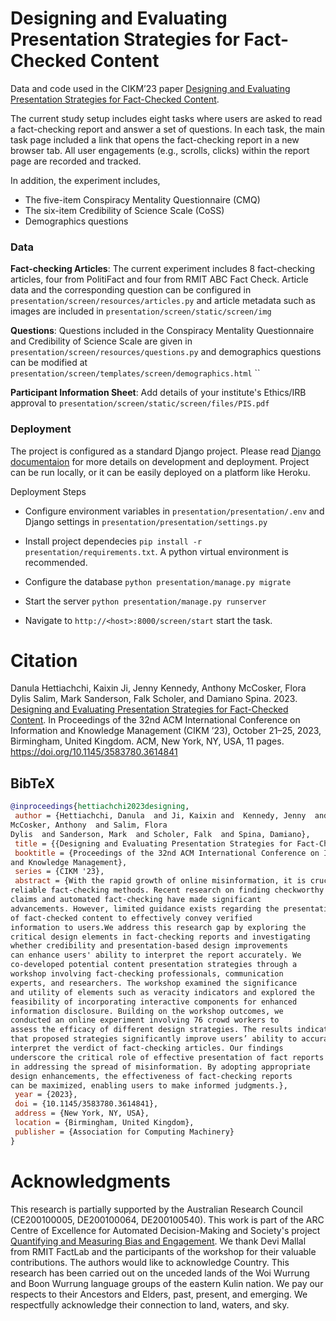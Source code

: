 # Designing and Evaluating Presentation Strategies for Fact-Checked Content

Data and code used in the CIKM’23 paper [Designing and Evaluating Presentation Strategies for Fact-Checked Content](https://www.danulahettiachchi.com/papers/cikm23.pdf).

The current study setup includes eight tasks where users are asked to read a fact-checking report and answer a set of questions. In each task, the
main task page included a link that opens the fact-checking report in a new browser tab. All user engagements (e.g., scrolls, clicks)
within the report page are recorded and tracked.

In addition, the experiment includes,

- The five-item Conspiracy Mentality Questionnaire (CMQ)
- The six-item Credibility of Science Scale (CoSS)
- Demographics questions


### Data

**Fact-checking Articles**: The current experiment includes 8 fact-checking articles, four from PolitiFact and four from RMIT ABC Fact Check. Article data and the corresponding question can be configured in ``presentation/screen/resources/articles.py`` and article metadata such as images are included in ``presentation/screen/static/screen/img``

**Questions**: Questions included in the Conspiracy Mentality Questionnaire and Credibility of Science Scale are given in ``presentation/screen/resources/questions.py`` and demographics questions can be modified at ``presentation/screen/templates/screen/demographics.html``
``

**Participant Information Sheet**: Add details of your institute's Ethics/IRB approval to ``presentation/screen/static/screen/files/PIS.pdf``

### Deployment

The project is configured as a standard Django project. Please read [Django documentaion](https://docs.djangoproject.com/) for more details on development and deployment. Project can be run locally, or it can be easily deployed on a platform like Heroku.

Deployment Steps

- Configure environment variables in ``presentation/presentation/.env`` and Django settings in ``presentation/presentation/settings.py``

- Install project dependecies ``pip install -r presentation/requirements.txt``. A python virtual environment is recommended.

- Configure the database ``python presentation/manage.py migrate``
- Start the server ``python presentation/manage.py runserver``

- Navigate to ``http://<host>:8000/screen/start`` start the task.


# Citation

Danula Hettiachchi, Kaixin Ji, Jenny Kennedy, Anthony McCosker, Flora
Dylis Salim, Mark Sanderson, Falk Scholer, and Damiano Spina. 2023. [Designing
and Evaluating Presentation Strategies for Fact-Checked Content](https://www.danulahettiachchi.com/papers/cikm23.pdf).
In Proceedings of the 32nd ACM International Conference on Information
and Knowledge Management (CIKM ’23), October 21–25, 2023, Birmingham,
United Kingdom. ACM, New York, NY, USA, 11 pages. https://doi.org/10.1145/3583780.3614841

## BibTeX

```bibtex
@inproceedings{hettiachchi2023designing,
 author = {Hettiachchi, Danula  and Ji, Kaixin and  Kennedy, Jenny  and
McCosker, Anthony  and Salim, Flora
Dylis  and Sanderson, Mark  and Scholer, Falk  and Spina, Damiano},
 title = {{Designing and Evaluating Presentation Strategies for Fact-Checked Content}},
 booktitle = {Proceedings of the 32nd ACM International Conference on Information
and Knowledge Management},
 series = {CIKM '23},
 abstract = {With the rapid growth of online misinformation, it is crucial to have
reliable fact-checking methods. Recent research on finding checkworthy
claims and automated fact-checking have made significant
advancements. However, limited guidance exists regarding the presentation
of fact-checked content to effectively convey verified
information to users.We address this research gap by exploring the
critical design elements in fact-checking reports and investigating
whether credibility and presentation-based design improvements
can enhance users' ability to interpret the report accurately. We
co-developed potential content presentation strategies through a
workshop involving fact-checking professionals, communication
experts, and researchers. The workshop examined the significance
and utility of elements such as veracity indicators and explored the
feasibility of incorporating interactive components for enhanced
information disclosure. Building on the workshop outcomes, we
conducted an online experiment involving 76 crowd workers to
assess the efficacy of different design strategies. The results indicate
that proposed strategies significantly improve users’ ability to accurately
interpret the verdict of fact-checking articles. Our findings
underscore the critical role of effective presentation of fact reports
in addressing the spread of misinformation. By adopting appropriate
design enhancements, the effectiveness of fact-checking reports
can be maximized, enabling users to make informed judgments.},
 year = {2023},
 doi = {10.1145/3583780.3614841},
 address = {New York, NY, USA},
 location = {Birmingham, United Kingdom},
 publisher = {Association for Computing Machinery}
}
```



# Acknowledgments

This research is partially supported by the Australian Research
Council (CE200100005, DE200100064, DE200100540). This work is part of the ARC Centre of Excellence for Automated Decision-Making and Society's project [Quantifying and Measuring Bias and Engagement](https://www.admscentre.org.au/quantifying-and-measuring-bias-and-engagement/). We thank Devi
Mallal from RMIT FactLab and the participants of the workshop
for their valuable contributions. The authors would like to acknowledge Country. This research has been carried out on the unceded lands of the Woi Wurrung and Boon Wurrung language groups of the eastern Kulin nation. We pay our respects to their Ancestors and Elders, past, present, and emerging. We respectfully acknowledge their connection to land, waters, and sky.
